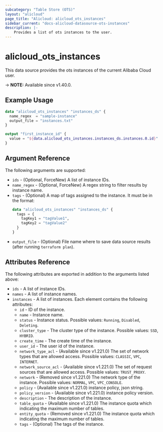 ```yaml
---
subcategory: "Table Store (OTS)"
layout: "alicloud"
page_title: "Alicloud: alicloud_ots_instances"
sidebar_current: "docs-alicloud-datasource-ots-instances"
description: |-
    Provides a list of ots instances to the user.
---
```


# alicloud\_ots\_instances

This data source provides the ots instances of the current Alibaba Cloud user.

-> **NOTE:** Available since v1.40.0.

## Example Usage

```terraform
data "alicloud_ots_instances" "instances_ds" {
  name_regex  = "sample-instance"
  output_file = "instances.txt"
}

output "first_instance_id" {
  value = "${data.alicloud_ots_instances.instances_ds.instances.0.id}"
}
```

## Argument Reference

The following arguments are supported:

* `ids` - (Optional, ForceNew) A list of instance IDs.
* `name_regex` - (Optional, ForceNew) A regex string to filter results by instance name.
* `tags` - (Optional) A map of tags assigned to the instance. It must be in the format:
  ```terraform
  data "alicloud_ots_instances" "instances_ds" {
    tags = {
      tagKey1 = "tagValue1",
      tagKey2 = "tagValue2"
    }
  }
  ```
* `output_file` - (Optional) File name where to save data source results (after running `terraform plan`).

## Attributes Reference

The following attributes are exported in addition to the arguments listed above:

* `ids` - A list of instance IDs.
* `names` - A list of instance names.
* `instances` - A list of instances. Each element contains the following attributes:
  * `id` - ID of the instance.
  * `name` - Instance name.
  * `status` - Instance status. Possible values: `Running`, `Disabled`, `Deleting`.
  * `cluster_type` - The cluster type of the instance. Possible values: `SSD`, `HYBRID`.
  * `create_time` - The create time of the instance.
  * `user_id` - The user id of the instance.
  * `network_type_acl` - (Available since v1.221.0) The set of network types that are allowed access. Possible values: `CLASSIC`, `VPC`, `INTERNET`.
  * `network_source_acl` - (Available since v1.221.0) The set of request sources that are allowed access. Possible values: `TRUST_PROXY`.
  * `network` - (Removed since v1.221.0) The network type of the instance. Possible values: `NORMAL`, `VPC`, `VPC_CONSOLE`.
  * `policy` - (Available since v1.221.0) instance policy, json string.
  * `policy_version` - (Available since v1.221.0) instance policy version.
  * `description` - The description of the instance.
  * `table_quota` - (Available since v1.221.0) The instance quota which indicating the maximum number of tables.
  * `entity_quota` - (Removed since v1.221.0) The instance quota which indicating the maximum number of tables.
  * `tags` - (Optional) The tags of the instance.
	
